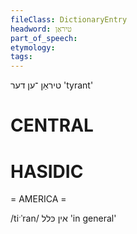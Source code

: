 ```yaml
---
fileClass: DictionaryEntry
headword: טיראַן
part_of_speech: 
etymology: 
tags: 
---
```

טיראַן
־ען
דער
'tyrant'

CENTRAL
========

HASIDIC
=======
= AMERICA = 

/tiˑˈran/ אין כּלל 'in general'